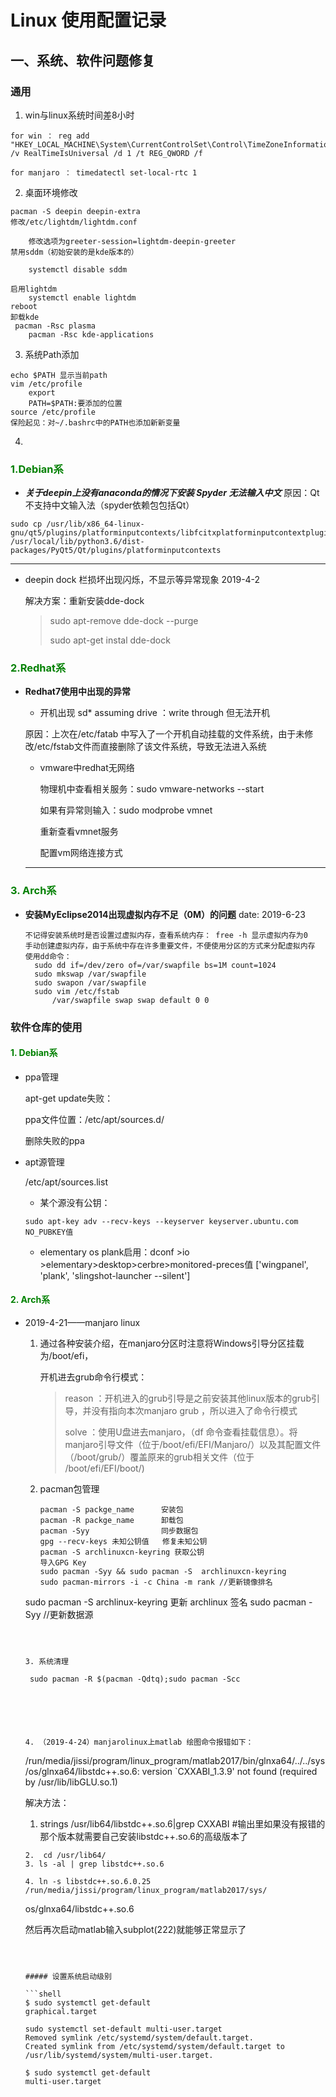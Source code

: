 # Linux 使用配置记录

## 一、系统、软件问题修复

###  通用

1. win与linux系统时间差8小时

```
for win ： reg add "HKEY_LOCAL_MACHINE\System\CurrentControlSet\Control\TimeZoneInformation" /v RealTimeIsUniversal /d 1 /t REG_QWORD /f

for manjaro ： timedatectl set-local-rtc 1
```

2. 桌面环境修改

```
pacman -S deepin deepin-extra
修改/etc/lightdm/lightdm.conf

    修改选项为greeter-session=lightdm-deepin-greeter
禁用sddm（初始安装的是kde版本的）

    systemctl disable sddm

启用lightdm
    systemctl enable lightdm
reboot
卸载kde
 pacman -Rsc plasma
    pacman -Rsc kde-applications
```

3. 系统Path添加

```
echo $PATH 显示当前path
vim /etc/profile
	export
	PATH=$PATH:要添加的位置
source /etc/profile
保险起见：对~/.bashrc中的PATH也添加新新变量
```





4. 

### <font color='green'>1.Debian系</font>

* ***关于deepin上没有anaconda的情况下安装 Spyder 无法输入中文***
  原因：Qt不支持中文输入法（spyder依赖包包括Qt）

```
sudo cp /usr/lib/x86_64-linux-gnu/qt5/plugins/platforminputcontexts/libfcitxplatforminputcontextplugin.so  /usr/local/lib/python3.6/dist-packages/PyQt5/Qt/plugins/platforminputcontexts
```

---


* deepin  dock 栏损坏出现闪烁，不显示等异常现象 2019-4-2

  解决方案：重新安装dde-dock

  > sudo apt-remove dde-dock --purge
  >
  > sudo apt-get instal dde-dock

### <font color='green'>2.Redhat系</font>


* **Redhat7使用中出现的异常**

  * 开机出现 sd* assuming drive ：write through 但无法开机

  原因：上次在/etc/fatab 中写入了一个开机自动挂载的文件系统，由于未修改/etc/fstab文件而直接删除了该文件系统，导致无法进入系统

  * vmware中redhat无网络

    物理机中查看相关服务：sudo  vmware-networks  --start

    如果有异常则输入：sudo modprobe vmnet

    重新查看vmnet服务

    配置vm网络连接方式

  ---

### <font color='green'>3. Arch系</font>

* **安装MyEclipse2014出现虚拟内存不足（0M）的问题** date: 2019-6-23

  ```
  不记得安装系统时是否设置过虚拟内存，查看系统内存： free -h 显示虚拟内存为0
  手动创建虚拟内存，由于系统中存在许多重要文件，不便使用分区的方式来分配虚拟内存
  使用dd命令：
  	sudo dd if=/dev/zero of=/var/swapfile bs=1M count=1024
  	sudo mkswap /var/swapfile
  	sudo swapon /var/swapfile
  	sudo vim /etc/fstab
  		/var/swapfile swap swap default 0 0      
  ```

  





### 软件仓库的使用

#### <font color='green'>1. Debian系</font>


* ppa管理

  apt-get update失败：

  ppa文件位置：/etc/apt/sources.d/

  删除失败的ppa

* apt源管理

  /etc/apt/sources.list
  
  * 某个源没有公钥：
  
  ```
  sudo apt-key adv --recv-keys --keyserver keyserver.ubuntu.com NO_PUBKEY值
  ```
  
  
  
  * elementary os plank启用：dconf >io >elementary>desktop>cerbre>monitored-preces值  ['wingpanel', 'plank', 'slingshot-launcher --silent']
  
  
  
  
  
  

#### <font color='green'>2. Arch系</font>

* 2019-4-21——manjaro linux

  1. 通过各种安装介绍，在manjaro分区时注意将Windows引导分区挂载为/boot/efi，

     开机进去grub命令行模式：

     > reason ：开机进入的grub引导是之前安装其他linux版本的grub引导，并没有指向本次manjaro grub ，所以进入了命令行模式
     >
     > solve ：使用U盘进去manjaro，（df 命令查看挂载信息）。将manjaro引导文件（位于/boot/efi/EFI/Manjaro/）以及其配置文件（/boot/grub/）覆盖原来的grub相关文件（位于 /boot/efi/EFI/boot/)
  
  2. pacman包管理
  
     ```
     pacman -S packge_name		安装包
     pacman -R packge_name		卸载包
     pacman -Syy 				同步数据包
     gpg --recv-keys 未知公钥值	 修复未知公钥
     pacman -S archlinuxcn-keyring 获取公钥
     导入GPG Key
     sudo pacman -Syy && sudo pacman -S  archlinuxcn-keyring 
     sudo pacman-mirrors -i -c China -m rank //更新镜像排名
  sudo pacman -S archlinux-keyring  更新 archlinux 签名
     sudo pacman -Syy //更新数据源
     ```
     
     
  
  3. 系统清理
  
     ```
	   sudo pacman -R $(pacman -Qdtq);sudo pacman -Scc
     ```
  
     
  
  
  
  4. （2019-4-24）manjarolinux上matlab 绘图命令报错如下：
  
     ```
     /run/media/jissi/program/linux_program/matlab2017/bin/glnxa64/../../sys/os/glnxa64/libstdc++.so.6: version `CXXABI_1.3.9' not found
     (required by /usr/lib/libGLU.so.1) 
     
     解决方法：
     
     1. strings /usr/lib64/libstdc++.so.6|grep CXXABI #输出里如果没有报错的那个版本就需要自己安装libstdc++.so.6的高级版本了
     
      2.  cd /usr/lib64/
      3. ls -al | grep libstdc++.so.6  
     
      4. ln -s libstdc++.so.6.0.25 /run/media/jissi/program/linux_program/matlab2017/sys/
     os/glnxa64/libstdc++.so.6
     
     然后再次启动matlab输入subplot(222)就能够正常显示了
     ```
  
  
  
  ##### 设置系统启动级别
  
  ```shell
  $ sudo systemctl get-default
  graphical.target
  
  sudo systemctl set-default multi-user.target
  Removed symlink /etc/systemd/system/default.target.
  Created symlink from /etc/systemd/system/default.target to /usr/lib/systemd/system/multi-user.target.
  
  $ sudo systemctl get-default
  multi-user.target
  ```
  
  
